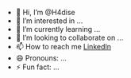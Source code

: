 - 👋 Hi, I’m @H4dise
- 👀 I’m interested in ...
- 🌱 I’m currently learning ...
- 💞️ I’m looking to collaborate on ...
- 📫 How to reach me [LinkedIn](https://www.linkedin.com/in/hadiseh-moradi-7a4557345)
- 😄 Pronouns: ...
- ⚡ Fun fact: ...

